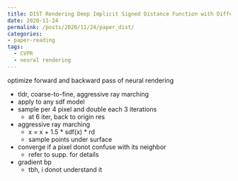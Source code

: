 ```yaml
---
title: DIST Rendering Deep Implicit Signed Distance Function with Differentiable Sphere Tracing
date: 2020-11-24
permalink: /posts/2020/11/24/paper_dist/
categories:
- paper-reading
tags:
  - CVPR
  - neural rendering
---
```


optimize forward and backward pass of neural rendering
- tldr, coarse-to-fine, aggressive ray marching
- apply to any sdf model
- sample per 4 pixel and double each 3 iterations
  - at 6 iter, back to origin res
- aggressive ray marching
  - x = x + 1.5 * sdf(x) * rd
  - sample points under surface
- converge if a pixel donot confuse with its neighbor
  - refer to supp. for details
- gradient bp
  - tbh, i donot understand it


